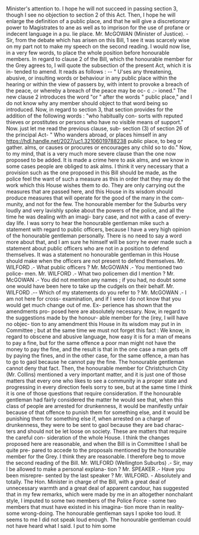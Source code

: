 Minister's attention to. I hope he will not succeed in passing section 3, though I see no objection to section 2 of this Act. Then, I hope he will enlarge the definition of a public place, and that he will give a discretionary power to Magistrates to ane as well as to imprison for the use of profane or indecent language in a pu. lie place. Mr. McGOWAN (Minister of Justice). - Sir, from the debate which has arisen on this Bill, 1 see it was scarcely wise on my part not to make my speech on the second reading. I would now lise, in a very few words, to place the whole position before honourable members. In regard to clause 2 of the Bill, which the honourable member for the Grey agrees to, I will quote the subsection of the present Act, which it is in- tended to amend. It reads as follows : -- " U'ses any threatening, abusive, or insulting words or behaviour in any public place within the hearing or within the view of passers by, with intent to provoke a breach of the peace, or whereby a breach of the peace may be oc- c .:- ioned." The new clause 2 introduces the word "or " after the words " public place," and I do not know why any member should object to that word being so introduced. Now, in regard to section 3, that section provides for the addition of the following words : "who habitually con- sorts with reputed thieves or prostitutes or persons who have no visible means of support." Now. just let me read the previous clause, sub- section (3) of section 26 of the principal Act- " Who wanders abroad, or places himself in any https://hdl.handle.net/2027/uc1.32106019788238 public place, to beg or gather. alms, or causes or procures or encourages any child so to do." Now, to my mind, that is a very much more severe clause than the one now proposed to be added. It is made a crime here to ask alms, and we know in some cases people are obliged to ask alms. I think it very necessary that a provision such as the one proposed in this Bill should be made, as the police feel the want of such a measure as this in order that they may do the work which this House wishes them to do. They are only carrying out the measures that are passed here, and this House in its wisdom should produce measures that will operate for the good of the many in the com- munity, and not for the few. The honourable member for the Suburbs very loudly and very lavishly spoke about the powers of the police, and all the time he was dealing with an imagi- bary case, and not with a case of every-day life. I was sorry to hear the honourable gentleman mike such a statement with regard to public officers, because I have a very high opinion of the honourable gentleman personally. There is no need to say a word more about that, and I am sure he himself will be sorry he ever made such a statement about public officers who are not in a position to defend themselves. It was a statement no honourable gentleman in this House should make when the officers are not present to defend themselves. Mr. WILFORD .- What public officers ? Mr. McGOWAN .- You mentioned two police- men. Mr. WILFORD .- What two policemen did I mention ? Mr. McGOWAN .- You did not mention any names ; if you had, no doubt some one would have been here to take up the cudgels on their behalf. Mr. WILFORD .-- Which of my statements do you refer to ? Mr. McGOWAN .- I am not here for cross- examination, and if I were I do not know that you would get much change out of me. Ex- perience has shown that the amendments pro- posed here are absolutely necessary. Now, in regard to the suggestions made by the honour- able member for the (irey, I will have no objec- tion to any amendment this House in its wisdom may put in in Committee ; but at the same time we must not forget this fact : We know, in regard to obscene and abusive language, how easy it is for a man of means to pay a fine, but for the same offence a poor man might not have the money to pay the fine, and the result is that in the one case a man gets off by paying the fines, and in the other case, for the same offence, a man has to go to gaol because he cannot pay the fine. The honourable gentleman cannot deny that fact. Then, the honourable member for Christchurch City (Mr. Collins) mentioned a very important matter, and it is just one of those matters that every one who likes to see a community in a proper state and progressing in every direction feels sorry to see, but at the same time I think it is one of those questions that require consideration. If the honourable gentleman had fairly considered the matter he would see that, when this class of people are arrested for drunkenness, it would be manifestly unfair because of that offence to punish them for something else, and it would be punishing them for something else if, when arrested on a charge of drunkenness, they were to be sent to gaol because they are bad charac- ters and should not be let loose on society. These are matters that require the careful con- sideration of the whole House. I think the changes proposed here are reasonable, and when the Bill is in Committee I shall be quite pre- pared to accede to the proposals mentioned by the honourable member for the Grey. I think they are reasonable. I therefore beg to move the second reading of the Bill. Mr. WILFORD (Wellington Suburbs) .- Sir, may I be allowed to make a personal explana- tion ? Mr. SPEAKER .- Have you been misrepre- sented by the last speaker ? Mr. WILFORD. - Absolutely and totally. The Hon. Minister in charge of the Bill, with a great deal of unnecessary warmth and a great deal of apparent candour, has suggested that in my few remarks, which were made by me in an altogether nonchalant style, I imputed to some two members of the Police Force - some two members that must have existed in his imagina- tion more than in reality-some wrong-doing. The honourable gentleman says I spoke too loud. It seems to me I did not speak loud enough. The honourable gentleman could not have heard what I said. I put to him some 